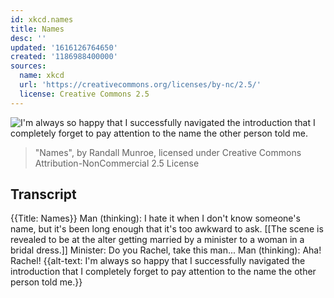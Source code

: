 ```yaml
---
id: xkcd.names
title: Names
desc: ''
updated: '1616126764650'
created: '1186988400000'
sources:
  name: xkcd
  url: 'https://creativecommons.org/licenses/by-nc/2.5/'
  license: Creative Commons 2.5
---
```

![I'm always so happy that I successfully navigated the introduction that I completely forget to pay attention to the name the other person told me.](https://imgs.xkcd.com/comics/names.png)
> "Names", by Randall Munroe, licensed under Creative Commons Attribution-NonCommercial 2.5 License

## Transcript
{{Title: Names}}
Man (thinking): I hate it when I don't know someone's name, but it's been long enough that it's too awkward to ask.
[[The scene is revealed to be at the alter getting married by a minister to a woman in a bridal dress.]]
Minister: Do you Rachel, take this man...
Man (thinking): Aha! Rachel!
{{alt-text: I'm always so happy that I successfully navigated the introduction that I completely forget to pay attention to the name the other person told me.}}
